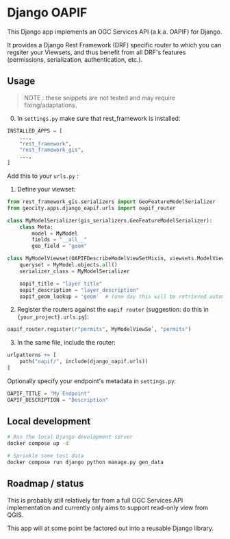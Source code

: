 # Django OAPIF

This Django app implements an OGC Services API (a.k.a. OAPIF) for Django.

It provides a Django Rest Framework (DRF) specific router to which you can
regsiter your Viewsets, and thus benefit from all DRF's features (permissions,
serialization, authentication, etc.).

## Usage

> NOTE : these snippets are not tested and may require fixing/adaptations.

0. In `settings.py` make sure that rest_framework is installed:

```python
INSTALLED_APPS = [
    ...,
    "rest_framework",
    "rest_framework_gis",
    ...,
]

```

Add this to your `urls.py` :

1. Define your viewset:

```python
from rest_framework_gis.serializers import GeoFeatureModelSerializer
from geocity.apps.django_oapif.urls import oapif_router

class MyModelSerializer(gis_serializers.GeoFeatureModelSerializer):
    class Meta:
        model = MyModel
        fields = "__all__"
        geo_field = "geom"

class MyModelViewset(OAPIFDescribeModelViewSetMixin, viewsets.ModelViewSet):
    queryset = MyModel.objects.all()
    serializer_class = MyModelSerializer

    oapif_title = "layer title"
    oapif_description = "layer_description"
    oapif_geom_lookup = 'geom'  # (one day this will be retrieved automatically from the serializer)
```

2. Register the routers against the `oapif router` (suggestion: do this in `{your_project}.urls.py`):

```python
oapif_router.register(r"permits", MyModelViewSe`, "permits")
```

3. In the same file, include the router:

```python
urlpatterns += [
    path("oapif/", include(django_oapif.urls))
]
```

Optionally specify your endpoint's metadata in `settings.py`:

```python
OAPIF_TITLE = "My Endpoint"
OAPIF_DESCRIPTION = "Description"
```

## Local development

```bash
# Run the local Django development server
docker compose up -d

# Sprinkle some test data
docker compose run django python manage.py gen_data
```

## Roadmap / status

This is probably still relatively far from a full OGC Services API implementation and currently only aims to support read-only view from QGIS.

This app will at some point be factored out into a reusable Django library.
